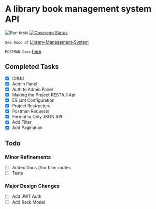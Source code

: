 # A library book management system API #

![Run tests](https://github.com/Swarag-N/Library-Management-System/workflows/Run%20tests/badge.svg)
[![Coverage Status](https://coveralls.io/repos/github/Swarag-N/Library-Management-System/badge.svg?branch=master)](https://coveralls.io/github/Swarag-N/Library-Management-System?branch=master)

`See Docs of` [Library-Management-System](https://swarag-n.github.io/Library-Management-System/)

`POSTMAN Docs` [here]('postman/postman.md')

## Completed Tasks ##

- [x] CRUD
- [x] Admin Panel
- [x] Auth to Admin Panel
- [x] Making the Project RESTfull Api
- [x] ES Lint Configuration
- [x] Project Restructure
- [x] Postman Requests
- [x] Format to Only JSON API
- [x] Add Filter
- [x] Add Pagination

## Todo ##

### Minor Refinements ###

- [ ] Added Docs //for filter routes
- [ ] Tests

### Major Design Changes ###

- [ ] Add JWT Auth
- [ ] Add Rack Model
